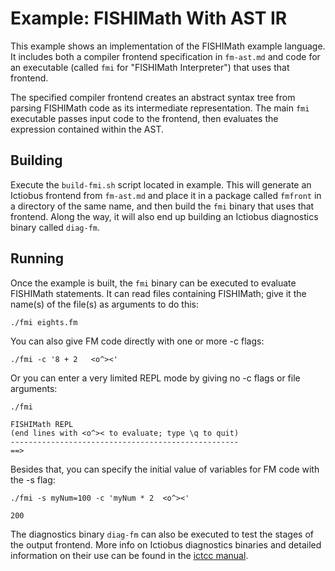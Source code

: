 # Example: FISHIMath With AST IR

This example shows an implementation of the FISHIMath example language. It
includes both a compiler frontend specification in `fm-ast.md` and code for an
executable (called `fmi` for "FISHIMath Interpreter") that uses that frontend.

The specified compiler frontend creates an abstract syntax tree from parsing
FISHIMath code as its intermediate representation. The main `fmi` executable
passes input code to the frontend, then evaluates the expression contained
within the AST.

## Building

Execute the `build-fmi.sh` script located in example. This will generate an
Ictiobus frontend from `fm-ast.md` and place it in a package called `fmfront` in
a directory of the same name, and then build the `fmi` binary that uses that
frontend. Along the way, it will also end up building an Ictiobus diagnostics
binary called `diag-fm`.

## Running

Once the example is built, the `fmi` binary can be executed to evaluate
FISHIMath statements. It can read files containing FISHIMath; give it the
name(s) of the file(s) as arguments to do this:

    ./fmi eights.fm

You can also give FM code directly with one or more -c flags:

    ./fmi -c '8 + 2   <o^><'

Or you can enter a very limited REPL mode by giving no -c flags or file
arguments:

    ./fmi

    FISHIMath REPL
    (end lines with <o^>< to evaluate; type \q to quit)
    ---------------------------------------------------
    ==> 

Besides that, you can specify the initial value of variables for FM code with
the -s flag:

    ./fmi -s myNum=100 -c 'myNum * 2  <o^><' 

    200

The diagnostics binary `diag-fm` can also be executed to test the stages of the
output frontend. More info on Ictiobus diagnostics binaries and detailed
information on their use can be found in the
[ictcc manual](../../docs/ictcc.md).
